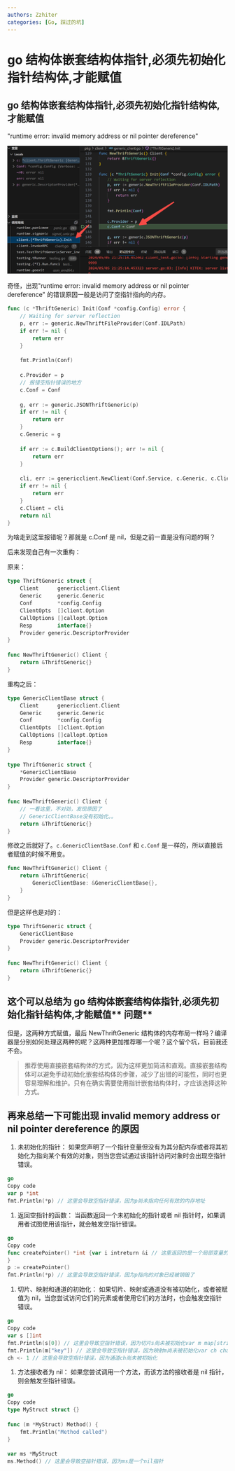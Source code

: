 ```yaml
---
authors: Zzhiter
categories: [Go, 踩过的坑]
---
```


# go 结构体嵌套结构体指针,必须先初始化指针结构体,才能赋值

## **go 结构体嵌套结构体指针,必须先初始化指针结构体,才能赋值**

"runtime error: invalid memory address or nil pointer dereference"

![](../images/DwsdbIYsBoaMxwxBRKqcmbZ5nbc.png)

奇怪，出现"runtime error: invalid memory address or nil pointer dereference" 的错误原因一般是访问了空指针指向的内存。

```go
func (c *ThriftGeneric) Init(Conf *config.Config) error {
    // Waiting for server reflection
    p, err := generic.NewThriftFileProvider(Conf.IDLPath)
    if err != nil {
        return err
    }

    fmt.Println(Conf)

    c.Provider = p
    // 报错空指针错误的地方
    c.Conf = Conf

    g, err := generic.JSONThriftGeneric(p)
    if err != nil {
        return err
    }
    c.Generic = g

    if err := c.BuildClientOptions(); err != nil {
        return err
    }

    cli, err := genericclient.NewClient(Conf.Service, c.Generic, c.ClientOpts...)
    if err != nil {
        return err
    }
    c.Client = cli
    return nil
}
```

为啥走到这里报错呢？那就是 c.Conf 是 nil，但是之前一直是没有问题的啊？

后来发现自己有一次重构：

原来：

```go
type ThriftGeneric struct {
    Client      genericclient.Client
    Generic     generic.Generic
    Conf        *config.Config
    ClientOpts  []client.Option
    CallOptions []callopt.Option
    Resp        interface{}
    Provider generic.DescriptorProvider
}

func NewThriftGeneric() Client {
    return &ThriftGeneric{}
}
```

重构之后：

```go
type GenericClientBase struct {
    Client      genericclient.Client
    Generic     generic.Generic
    Conf        *config.Config
    ClientOpts  []client.Option
    CallOptions []callopt.Option
    Resp        interface{}
}

type ThriftGeneric struct {
    *GenericClientBase
    Provider generic.DescriptorProvider
}

func NewThriftGeneric() Client {
    // 一看这里，不对劲，发现原因了
    // GenericClientBase没有初始化。。
    return &ThriftGeneric{}
}
```

修改之后就好了。`c.GenericClientBase.Conf` 和 `c.Conf` 是一样的，所以直接后者赋值的时候不用变。

```go
func NewThriftGeneric() Client {
    return &ThriftGeneric{
        GenericClientBase: &GenericClientBase{},
    }
}
```

但是这样也是对的：

```go
type ThriftGeneric struct {
    GenericClientBase
    Provider generic.DescriptorProvider
}

func NewThriftGeneric() Client {
    return &ThriftGeneric{}
}
```

## 这个可以总结为 **go 结构体嵌套结构体指针,必须先初始化指针结构体,才能赋值**** 问题**

但是，这两种方式赋值，最后 NewThriftGeneric 结构体的内存布局一样吗？编译器是分别如何处理这两种的呢？这两种更加推荐哪一个呢？这个留个坑，目前我还不会。

> 推荐使用直接嵌套结构体的方式，因为这样更加简洁和直观。直接嵌套结构体可以避免手动初始化嵌套结构体的步骤，减少了出错的可能性，同时也更容易理解和维护。只有在确实需要使用指针嵌套结构体时，才应该选择这种方式。

## 再来总结一下可能出现 invalid memory address or nil pointer dereference 的原因

1. 未初始化的指针： 如果您声明了一个指针变量但没有为其分配内存或者将其初始化为指向某个有效的对象，则当您尝试通过该指针访问对象时会出现空指针错误。

```go
go
Copy code
var p *int
fmt.Println(*p) // 这里会导致空指针错误，因为p尚未指向任何有效的内存地址
```

1. 返回空指针的函数： 当函数返回一个未初始化的指针或者 nil 指针时，如果调用者试图使用该指针，就会触发空指针错误。

```go
go
Copy code
func createPointer() *int {var i intreturn &i // 这里返回的是一个局部变量的地址，当函数返回后，该指针将不再有效
}
p := createPointer()
fmt.Println(*p) // 这里会导致空指针错误，因为p指向的对象已经被销毁了
```

1. 切片、映射和通道的初始化： 如果切片、映射或通道没有被初始化，或者被赋值为 nil，当您尝试访问它们的元素或者使用它们的方法时，也会触发空指针错误。

```go
go
Copy code
var s []int
fmt.Println(s[0]) // 这里会导致空指针错误，因为切片s尚未被初始化var m map[string]int
fmt.Println(m["key"]) // 这里会导致空指针错误，因为映射m尚未被初始化var ch chan int
ch <- 1 // 这里会导致空指针错误，因为通道ch尚未被初始化
```

1. 方法接收者为 nil： 如果您尝试调用一个方法，而该方法的接收者是 nil 指针，则会触发空指针错误。

```go
go
Copy code
type MyStruct struct {}

func (m *MyStruct) Method() {
    fmt.Println("Method called")
}

var ms *MyStruct
ms.Method() // 这里会导致空指针错误，因为ms是一个nil指针
```
